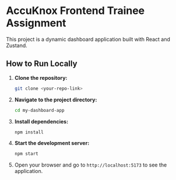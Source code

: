 # AccuKnox Frontend Trainee Assignment

This project is a dynamic dashboard application built with React and Zustand.

## How to Run Locally

1.  **Clone the repository:**
    ```bash
    git clone <your-repo-link>
    ```
2.  **Navigate to the project directory:**
    ```bash
    cd my-dashboard-app
    ```
3.  **Install dependencies:**
    ```bash
    npm install
    ```
4.  **Start the development server:**
    ```bash
    npm start
    ```
5.  Open your browser and go to `http://localhost:5173` to see the application.
